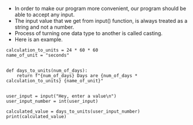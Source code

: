 * In order to make our program more convenient, our program should be able to accept any input.
* The input value that we get from input() function, is always treated as a string and not a number.
* Process of turning one data type to another is called casting.
* Here is an example.

```
calculation_to_units = 24 * 60 * 60
name_of_unit = "seconds"


def days_to_units(num_of_days):
    return f"{num_of_days} Days are {num_of_days * calculation_to_units} {name_of_unit}"
    
    
user_input = input("Hey, enter a value\n")
user_input_number = int(user_input)

calculated_value = days_to_units(user_input_number)
print(calculated_value)
```
